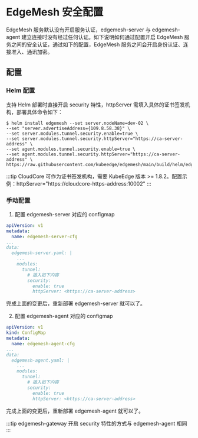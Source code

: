 # EdgeMesh 安全配置

EdgeMesh 服务默认没有开启服务认证，edgemesh-server 与 edgemesh-agent 建立连接时没有经过任何认证。如下说明如何通过配置开启 EdgeMesh 服务之间的安全认证，通过如下的配置，EdgeMesh 服务之间会开启身份认证、连接准入、通讯加密。

## 配置

### Helm 配置

支持 Helm 部署时直接开启 security 特性，httpServer 需填入具体的证书签发机构，部署具体命令如下：

```shell
$ helm install edgemesh --set server.nodeName=dev-02 \
--set "server.advertiseAddress={109.8.58.38}" \
--set server.modules.tunnel.security.enable=true \
--set server.modules.tunnel.security.httpServer="https://ca-server-address" \
--set agent.modules.tunnel.security.enable=true \
--set agent.modules.tunnel.security.httpServer="https://ca-server-address" \
https://raw.githubusercontent.com/kubeedge/edgemesh/main/build/helm/edgemesh.tgz
```

:::tip
CloudCore 可作为证书签发机构，需要 KubeEdge 版本 >= 1.8.2。配置示例：httpServer="https://cloudcore-https-address:10002"
:::

### 手动配置

1. 配置 edgemesh-server 对应的 configmap

```yaml
apiVersion: v1
metadata:
  name: edgemesh-server-cfg
...
data:
  edgemesh-server.yaml: |
    ...
    modules:
      tunnel:
        # 插入如下内容
        security:
          enable: true
          httpServer: <https://ca-server-address>
```

完成上面的变更后，重新部署 edgemesh-server 就可以了。

2. 配置 edgemesh-agent 对应的 configmap

```yaml
apiVersion: v1
kind: ConfigMap
metadata:
  name: edgemesh-agent-cfg
...
data:
  edgemesh-agent.yaml: |
    ...
    modules:
      tunnel:
        # 插入如下内容
        security:
          enable: true
          httpServer: <https://ca-server-address>
```

完成上面的变更后，重新部署 edgemesh-agent 就可以了。

:::tip
edgemesh-gateway 开启 security 特性的方式与 edgemesh-agent 相同
:::
